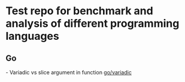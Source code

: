 # Test repo for benchmark and analysis of different programming languages

## Go

_-_ Variadic vs slice argument in function [go/variadic](go/variadic/README.md)
